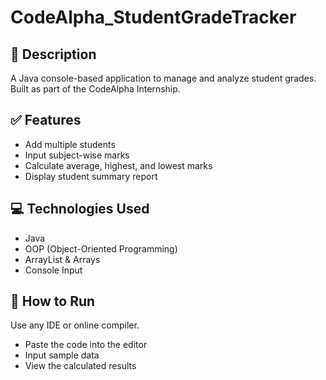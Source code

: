 # CodeAlpha_StudentGradeTracker

## 📘 Description
A Java console-based application to manage and analyze student grades. Built as part of the CodeAlpha Internship.

## ✅ Features
- Add multiple students
- Input subject-wise marks
- Calculate average, highest, and lowest marks
- Display student summary report

## 💻 Technologies Used
- Java
- OOP (Object-Oriented Programming)
- ArrayList & Arrays
- Console Input

## 🚀 How to Run
Use any IDE or online compiler.
- Paste the code into the editor
- Input sample data
- View the calculated results
